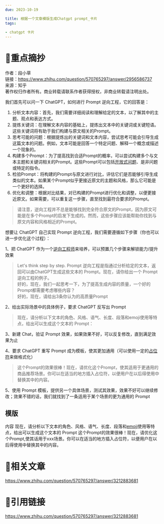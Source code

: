 ```yaml
---
due: 2023-10-19 

title: 根据一个文章模版生成Chatgpt prompt_卡片
tags:
 
- chatgpt 卡片
---
```

# 🍎重点摘抄
作者：段小草  
链接：https://www.zhihu.com/question/570765297/answer/2956586737  
来源：知乎  
著作权归作者所有。商业转载请联系作者获得授权，非商业转载请注明出处。  
  

我们首先可以问一下 ChatGPT，如何进行 Prompt 逆向工程，它的回答是：

1. 分析文本内容：首先，我们需要详细阅读和理解给定的文本，以了解其中的主题、观点和表达方式。
2. 提炼关键词：在理解文本内容的基础上，提炼出文本中的关键词或关键短语。这些关键词将有助于我们构建与原文相关的Prompt。
3. 思考可能的问题：根据提炼出的关键词和文本内容，尝试思考可能会引导生成这篇文本的问题。例如，文本可能是回答一个特定问题、解释一个概念或描述一个现象的。
4. 构建多个Prompt：为了提高找到合适Prompt的概率，可以尝试构建多个与文本主题和关键词相关的Prompt。这些Prompt可以包括[开放式问题](https://www.zhihu.com/search?q=%E5%BC%80%E6%94%BE%E5%BC%8F%E9%97%AE%E9%A2%98&search_source=Entity&hybrid_search_source=Entity&hybrid_search_extra=%7B%22sourceType%22%3A%22answer%22%2C%22sourceId%22%3A2956586737%7D)、是非问题或特定的指令。
5. 检验Prompt：将构建的Prompt与原文进行对比，评估它们是否能够引导生成类似的文本。如果某个Prompt似乎更接近原文的主题和风格，那么它可能是一个更好的选择。
6. 优化和调整：根据对比结果，对已构建的Prompt进行优化和调整，以便更接近原文。如果需要，可以重复这一步骤，直至找到最符合要求的Prompt。

> 请注意，逆向工程并不总是能够找到完全符合原文的Prompt，因为原文可能是在多个Prompt的启发下生成的。然而，这些步骤应该能帮助你找到与原文内容和风格相近的Prompt。


  

想要让 ChatGPT 自己实现 Prompt 逆向工程，我们需要遵循如下步骤（你也可以进一步优化这个过程）：

1、把 ChatGPT 作为一个[逆向工程师](https://www.zhihu.com/search?q=%E9%80%86%E5%90%91%E5%B7%A5%E7%A8%8B%E5%B8%88&search_source=Entity&hybrid_search_source=Entity&hybrid_search_extra=%7B%22sourceType%22%3A%22answer%22%2C%22sourceId%22%3A2956586737%7D)来培养，可以预置几个步骤来解锁能力/提升效果

> Let's think step by step. Prompt 逆向工程是指通过分析给定的文本，返回可以由ChatGPT生成这些文本的 Prompt。现在，请你给出一个 Prompt 逆向工程的例子。  
> 好的，现在，我们一起思考一下，为了提高生成内容的质量，一个好的Prompt都需要考虑哪些内容？  
> 好的，现在，请给出3条你认为的高质量Prompt

2、给出实际场景中的具体例子，要求 ChatGPT 反写出 Prompt

> 现在，请分析以下文本的角色、风格、语气、长度、段落和emoji使用等特点，给出可以生成这个文本的 Prompt：

3、新建 Chat，验证 Prompt 效果，如果效果不好，可以反复修改，直到满足效果为止

4、要求 ChatGPT 重写 Prompt 成为模板，使其更加通用（可以使用一定的[占位符](https://www.zhihu.com/search?q=%E5%8D%A0%E4%BD%8D%E7%AC%A6&search_source=Entity&hybrid_search_source=Entity&hybrid_search_extra=%7B%22sourceType%22%3A%22answer%22%2C%22sourceId%22%3A2956586737%7D)来做格式化）

> 这个Prompt的效果很棒！现在，请优化这个Prompt，使其适用于更通用的商品推荐场景。你可以在适当的地方插入占位符，以便用户在以后得使用中替换其中的内容。

5、使用 Prompt 模板，提供另一个具体场景，测试其效果，效果不好可以继续修改；效果不错的话，我们就找到了一条适用于某个场景的更为通用的 Prompt

## 模版
内容
现在，请分析以下文本的角色、风格、语气、长度、段落和[emoji](https://www.zhihu.com/search?q=emoji&search_source=Entity&hybrid_search_source=Entity&hybrid_search_extra=%7B%22sourceType%22%3A%22answer%22%2C%22sourceId%22%3A2956586737%7D)使用等特点，给出可以生成这个文本的 Prompt
这个Prompt的效果很棒！现在，请优化这个Prompt,使其话用于xxx场景。你可以在适当的地方插入占位符，以便用户在以后得使用中替换其中的内容。

# 📒相关文章
https://www.zhihu.com/question/570765297/answer/3212883681



# 🍏引用链接
https://www.zhihu.com/question/570765297/answer/3212883681
